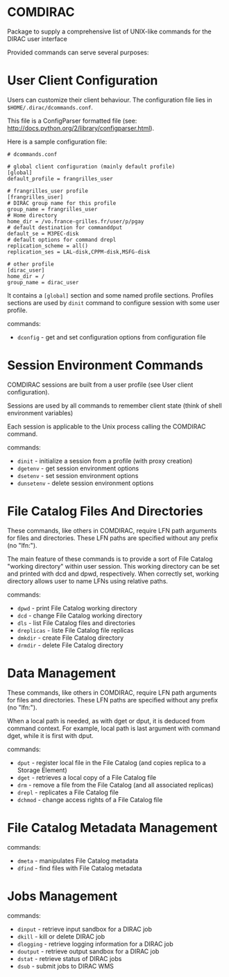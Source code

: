 COMDIRAC
=========

Package to supply a comprehensive list of UNIX-like commands for the DIRAC user interface

Provided commands can serve several purposes:

User Client Configuration
=========================

Users can customize their client behaviour. The configuration file lies in `$HOME/.dirac/dcommands.conf`.

This file is a ConfigParser formatted file (see: http://docs.python.org/2/library/configparser.html).

Here is a sample configuration file:

    # dcommands.conf
    
    # global client configuration (mainly default profile)
    [global]
    default_profile = frangrilles_user
    
    # frangrilles_user profile
    [frangrilles_user]
    # DIRAC group name for this profile
    group_name = frangrilles_user
    # Home directory
    home_dir = /vo.france-grilles.fr/user/p/pgay
    # default destination for commanddput
    default_se = M3PEC-disk
    # default options for command drepl
    replication_scheme = all()
    replication_ses = LAL-disk,CPPM-disk,MSFG-disk
    
    # other profile
    [dirac_user]
    home_dir = /
    group_name = dirac_user

It contains a `[global]` section and some named profile sections. Profiles sections are used by `dinit` command to configure session with some user profile.

commands:
* `dconfig` - get and set configuration options from configuration file

Session Environment Commands
============================

COMDIRAC sessions are built from a user profile (see User client configuration).

Sessions are used by all commands to remember client state (think of shell environment variables)

Each session is applicable to the Unix process calling the COMDIRAC command.

commands:
* `dinit` - initialize a session from a profile (with proxy creation)
* `dgetenv` - get session environment options
* `dsetenv` - set session environment options
* `dunsetenv` - delete session environment options

File Catalog Files And Directories
==================================

These commands, like others in COMDIRAC, require LFN path arguments for files and directories. These LFN paths are specified without any prefix (no "lfn:").

The main feature of these commands is to provide a sort of File Catalog "working directory" within user session. This working directory can be set and printed with dcd and dpwd, respectively. When correctly set, working directory allows user to name LFNs using relative paths.

commands:
* `dpwd` - print File Catalog working directory
* `dcd` - change File Catalog working directory
* `dls` - list File Catalog files and directories
* `dreplicas` - liste File Catalog file replicas
* `dmkdir` - create File Catalog directory
* `drmdir` - delete File Catalog directory


Data Management
===============

These commands, like others in COMDIRAC, require LFN path arguments for files and directories. These LFN paths are specified without any prefix (no "lfn:").

When a local path is needed, as with dget or dput, it is deduced from command context. For example, local path is last argument with command dget, while it is first with dput.

commands:
* `dput` - register local file in the File Catalog (and copies replica to a Storage Element)
* `dget` - retrieves a local copy of a File Catalog file
* `drm` - remove a file from the File Catalog (and all associated replicas)
* `drepl` - replicates a File Catalog file
* `dchmod` - change access rights of a File Catalog file

File Catalog Metadata Management
================================

commands:
* `dmeta` - manipulates File Catalog metadata
* `dfind` - find files with File Catalog metadata

Jobs Management
===============

commands:
* `dinput` - retrieve input sandbox for a DIRAC job
* `dkill` - kill or delete DIRAC job
* `dlogging` - retrieve logging information for a DIRAC job
* `doutput` - retrieve output sandbox for a DIRAC job
* `dstat` - retrieve status of DIRAC jobs
* `dsub` - submit jobs to DIRAC WMS
